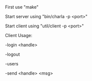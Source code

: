 First use "make"

Start server using "bin/charla -p \<port>"

Start client using "util/client -p \<port>"

Client Usage:

-login \<handle>

-logout

-users

-send \<handle> \<msg>
